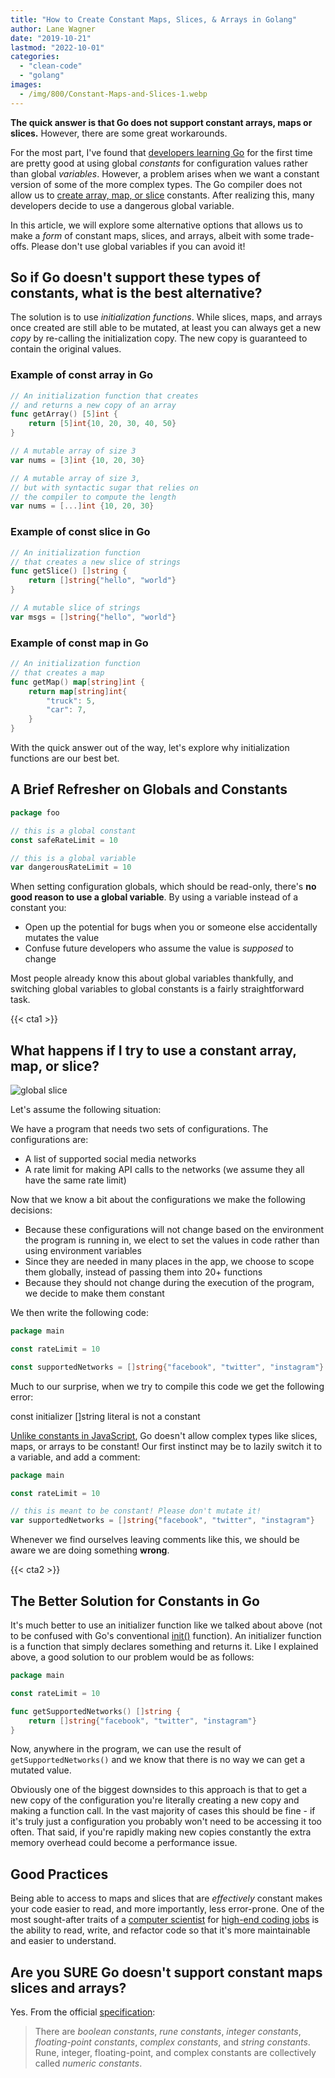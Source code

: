 ```yaml
---
title: "How to Create Constant Maps, Slices, & Arrays in Golang"
author: Lane Wagner
date: "2019-10-21"
lastmod: "2022-10-01"
categories: 
  - "clean-code"
  - "golang"
images:
  - /img/800/Constant-Maps-and-Slices-1.webp
---
```


**The quick answer is that Go does not support constant arrays, maps or slices.** However, there are some great workarounds.

For the most part, I've found that [developers learning Go](https://boot.dev/learn/learn-golang) for the first time are pretty good at using global *constants* for configuration values rather than global *variables*. However, a problem arises when we want a constant version of some of the more complex types. The Go compiler does not allow us to [create array, map, or slice](/golang/golang-make-maps-and-slices/) constants. After realizing this, many developers decide to use a dangerous global variable.

In this article, we will explore some alternative options that allows us to make a *form* of constant maps, slices, and arrays, albeit with some trade-offs. Please don't use global variables if you can avoid it!

## So if Go doesn't support these types of constants, what is the best alternative?

The solution is to use *initialization functions*. While slices, maps, and arrays once created are still able to be mutated, at least you can always get a new *copy* by re-calling the initialization copy. The new copy is guaranteed to contain the original values.

### Example of const array in Go

```go
// An initialization function that creates
// and returns a new copy of an array
func getArray() [5]int {
    return [5]int{10, 20, 30, 40, 50} 
}
```

```go
// A mutable array of size 3
var nums = [3]int {10, 20, 30}
```

```go
// A mutable array of size 3,
// but with syntactic sugar that relies on
// the compiler to compute the length
var nums = [...]int {10, 20, 30}
```

### Example of const slice in Go

```go
// An initialization function
// that creates a new slice of strings
func getSlice() []string {
    return []string{"hello", "world"}
}

// A mutable slice of strings
var msgs = []string{"hello", "world"}
```

### Example of const map in Go

```go
// An initialization function
// that creates a map
func getMap() map[string]int {
    return map[string]int{
        "truck": 5,
        "car": 7,
    }
}
```

With the quick answer out of the way, let's explore why initialization functions are our best bet.

## A Brief Refresher on Globals and Constants

```go
package foo

// this is a global constant
const safeRateLimit = 10

// this is a global variable
var dangerousRateLimit = 10
```

When setting configuration globals, which should be read-only, there's **no good reason to use a global variable**. By using a variable instead of a constant you:

* Open up the potential for bugs when you or someone else accidentally mutates the value
* Confuse future developers who assume the value is _supposed_ to change

Most people already know this about global variables thankfully, and switching global variables to global constants is a fairly straightforward task.

{{< cta1 >}}

## What happens if I try to use a constant array, map, or slice?

![global slice](/img/800/Screen-Shot-2019-10-21-at-7.50.41-AM.png)

Let's assume the following situation:

We have a program that needs two sets of configurations. The configurations are:

* A list of supported social media networks
* A rate limit for making API calls to the networks (we assume they all have the same rate limit)

Now that we know a bit about the configurations we make the following decisions:

* Because these configurations will not change based on the environment the program is running in, we elect to set the values in code rather than using environment variables
* Since they are needed in many places in the app, we choose to scope them globally, instead of passing them into 20+ functions
* Because they should not change during the execution of the program, we decide to make them constant

We then write the following code:

```go
package main

const rateLimit = 10

const supportedNetworks = []string{"facebook", "twitter", "instagram"}
```

Much to our surprise, when we try to compile this code we get the following error:

const initializer \[\]string literal is not a constant

[Unlike constants in JavaScript](/clean-code/constants-in-go-vs-javascript-and-when-to-use-them/), Go doesn't allow complex types like slices, maps, or arrays to be constant! Our first instinct may be to lazily switch it to a variable, and add a comment:

```go
package main

const rateLimit = 10

// this is meant to be constant! Please don't mutate it!
var supportedNetworks = []string{"facebook", "twitter", "instagram"}
```

Whenever we find ourselves leaving comments like this, we should be aware we are doing something **wrong**.

{{< cta2 >}}

## The Better Solution for Constants in Go

It's much better to use an initializer function like we talked about above (not to be confused with Go's conventional [init()](https://golang.org/doc/effective_go#init) function). An initializer function is a function that simply declares something and returns it. Like I explained above, a good solution to our problem would be as follows:

```go
package main

const rateLimit = 10

func getSupportedNetworks() []string {
	return []string{"facebook", "twitter", "instagram"}
}
```

Now, anywhere in the program, we can use the result of `getSupportedNetworks()` and we know that there is no way we can get a mutated value.

Obviously one of the biggest downsides to this approach is that to get a new copy of the configuration you're literally creating a new copy and making a function call. In the vast majority of cases this should be fine - if it's truly just a configuration you probably won't need to be accessing it too often. That said, if you're rapidly making new copies constantly the extra memory overhead could become a performance issue.

## Good Practices

Being able to access to maps and slices that are *effectively* constant makes your code easier to read, and more importantly, less error-prone. One of the most sought-after traits of a [computer scientist](/computer-science/comprehensive-guide-to-learn-computer-science-online/) for [high-end coding jobs](/computer-science/highest-paying-computer-science-jobs/) is the ability to read, write, and refactor code so that it's more maintainable and easier to understand.

## Are you SURE Go doesn't support constant maps slices and arrays?

Yes. From the official [specification](https://golang.org/ref/spec#Constants):

> There are _boolean constants_, _rune constants_, _integer constants_, _floating-point constants_, _complex constants_, and _string constants_. Rune, integer, floating-point, and complex constants are collectively called _numeric constants_.
